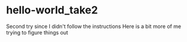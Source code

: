 # hello-world_take2
Second try since I didn't follow the instructions
Here is a bit more of me trying to figure things out
